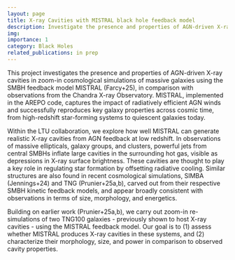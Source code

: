 ```yaml
---
layout: page
title: X-ray Cavities with MISTRAL black hole feedback model
description: Investigate the presence and properties of AGN-driven X-ray cavities in cosmological zoom-in simulations of massive galaxies with the SMBH feedback model MISTRAL
img:
importance: 1
category: Black Holes
related_publications: in prep
---
```


This project investigates the presence and properties of AGN-driven X-ray cavities in zoom-in cosmological simulations of massive galaxies using the SMBH feedback model MISTRAL (Farcy+25), in comparison with observations from the Chandra X-ray Observatory.
MISTRAL, implemented in the AREPO code, captures the impact of radiatively efficient AGN winds and successfully reproduces key galaxy properties across cosmic time, from high-redshift star-forming systems to quiescent galaxies today.

Within the LTU collaboration, we explore how well MISTRAL can generate realistic X-ray cavities from AGN feedback at low redshift. In observations of massive ellipticals, galaxy groups, and clusters, powerful jets from central SMBHs inflate large cavities in the surrounding hot gas, visible as depressions in X-ray surface brightness. These cavities are thought to play a key role in regulating star formation by offsetting radiative cooling. Similar structures are also found in recent cosmological simulations, SIMBA (Jennings+24) and TNG (Prunier+25a,b), carved out from their respective SMBH kinetic feedback models, and appear broadly consistent with observations in terms of size, morphology, and energetics.

Building on earlier work (Prunier+25a,b), we carry out zoom-in re-simulations of two TNG100 galaxies - previously shown to host X-ray cavities - using the MISTRAL feedback model. Our goal is to (1) assess whether MISTRAL produces X-ray cavities in these systems, and (2) characterize their morphology, size, and power in comparison to observed cavity properties.

